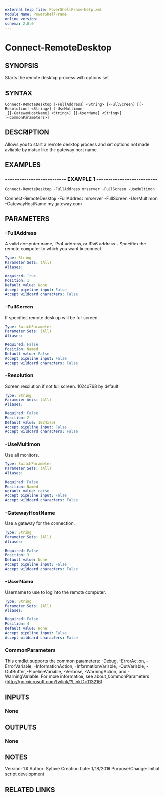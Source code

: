 ```yaml
---
external help file: PowerShellFrame-help.xml
Module Name: PowerShellFrame
online version: 
schema: 2.0.0
---
```


# Connect-RemoteDesktop

## SYNOPSIS
Starts the remote desktop process with options set.

## SYNTAX

```
Connect-RemoteDesktop [-FullAddress] <String> [-FullScreen] [[-Resolution] <String>] [-UseMultimon]
 [[-GatewayHostName] <String>] [[-UserName] <String>] [<CommonParameters>]
```

## DESCRIPTION
Allows you to start a remote desktop process and set options not made avliable
by mstsc like the gateway host name.

## EXAMPLES

### -------------------------- EXAMPLE 1 --------------------------
```
Connect-RemoteDesktop -FullAddress mrserver -FullScreen -UseMultimon
```

Connect-RemoteDesktop -FullAddress mrserver -FullScreen -UseMultimon -GatewayHostName my.gateway.com

## PARAMETERS

### -FullAddress
A valid computer name, IPv4 address, or IPv6 address - Specifies the remote computer to which you want to connect

```yaml
Type: String
Parameter Sets: (All)
Aliases: 

Required: True
Position: 1
Default value: None
Accept pipeline input: False
Accept wildcard characters: False
```

### -FullScreen
If specified remote desktop will be full screen.

```yaml
Type: SwitchParameter
Parameter Sets: (All)
Aliases: 

Required: False
Position: Named
Default value: False
Accept pipeline input: False
Accept wildcard characters: False
```

### -Resolution
Screen resolution if not full screen.
1024x768 by default.

```yaml
Type: String
Parameter Sets: (All)
Aliases: 

Required: False
Position: 2
Default value: 1024x768
Accept pipeline input: False
Accept wildcard characters: False
```

### -UseMultimon
Use all monitors.

```yaml
Type: SwitchParameter
Parameter Sets: (All)
Aliases: 

Required: False
Position: Named
Default value: False
Accept pipeline input: False
Accept wildcard characters: False
```

### -GatewayHostName
Use a gateway for the connection.

```yaml
Type: String
Parameter Sets: (All)
Aliases: 

Required: False
Position: 3
Default value: None
Accept pipeline input: False
Accept wildcard characters: False
```

### -UserName
Username to use to log into the remote computer.

```yaml
Type: String
Parameter Sets: (All)
Aliases: 

Required: False
Position: 4
Default value: None
Accept pipeline input: False
Accept wildcard characters: False
```

### CommonParameters
This cmdlet supports the common parameters: -Debug, -ErrorAction, -ErrorVariable, -InformationAction, -InformationVariable, -OutVariable, -OutBuffer, -PipelineVariable, -Verbose, -WarningAction, and -WarningVariable. For more information, see about_CommonParameters (http://go.microsoft.com/fwlink/?LinkID=113216).

## INPUTS

### None

## OUTPUTS

### None

## NOTES
Version:        1.0
Author:         Sytone
Creation Date:  1/18/2016
Purpose/Change: Initial script development

## RELATED LINKS


